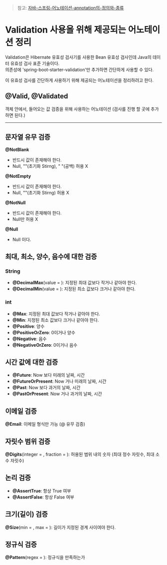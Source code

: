 >참고: [자바-스프링-어노테이션-annotation의-정의와-종류](https://prinha.tistory.com/entry/%EC%9E%90%EB%B0%94-%EC%8A%A4%ED%94%84%EB%A7%81-%EC%96%B4%EB%85%B8%ED%85%8C%EC%9D%B4%EC%85%98-annotation%EC%9D%98-%EC%A0%95%EC%9D%98%EC%99%80-%EC%A2%85%EB%A5%98)
# Validation 사용을 위해 제공되는 어노테이션 정리

Validation은 Hibernate 유효성 검사기를 사용한 Bean 유효성 검사인데 Java의 데이터 유효성 검사 표준 기술이다. <br>
의존성에 'spring-boot-starter-validation'만 추가하면 간단하게 사용할 수 있다. <br>

이 유효성 검사를 간단하게 사용하기 위해 제공되는 어노테이션을 정리하려고 한다.

## @Valid, @Validated

객체 안에서, 들어오는 값 검증을 위해 사용하는 어노테이션 (검사를 진행 할 곳에 추가하면 된다.)

-----

## 문자열 유무 검증

**@NotBlank** 
  - 반드시 값이 존재해야 한다.
  - Null, ""(초기화 Stirng), " "(공백) 허용 X

**@NotEmpty**
  - 반드시 값이 존재해야 한다.
  - Null, ""(초기화 Stirng) 허용 X

**@NotNull**
  - 반드시 값이 존재해야 한다.
  - Null만 허용 X
 
**@Null**
  - Null 이다.

## 최대, 최소, 양수, 음수에 대한 검증

### String

- **@DecimalMax**(value = ): 지정된 최대 값보다 작거나 같아야 한다.
- **@DecimalMin**(value = ): 지정된 최소 값보다 크거나 같아야 한다.

### int

- **@Max**: 지정된 최대 값보다 작거나 같아야 한다.
- **@Min**: 지정된 최소 값보다 크거나 같아야 한다.
- **@Positive**: 양수
- **@PositiveOrZero**: 0이거나 양수
- **@Negative**: 음수
- **@NegativeOrZero**: 0이거나 음수

## 시간 값에 대한 검증
     
- **@Future**: Now 보다 미래의 날짜, 시간
- **@FutureOrPresent**: Now 거나 미래의 날짜, 시간
- **@Past**: Now 보다 과거의 날짜, 시간
- **@PastOrPresent**: Now 거나 과거의 날짜, 시간

## 이메일 검증

**@Email**: 이메일 형식만 가능 (@ 유무 검증)

## 자릿수 범위 검증

**@Digits**(integer = , fraction = ): 허용된 범위 내의 숫자 (최대 정수 자릿수, 최대 소수 자릿수)

## 논리 검증

- **@AssertTrue**: 항상 True 여부
- **@AssertFalse**: 항상 False 여부

## 크기(길이) 검증

**@Size**(min = , max = ): 길이가 지정된 경계 사이여야 한다.

## 정규식 검증

**@Pattern**(regex = ): 정규식을 만족하는가